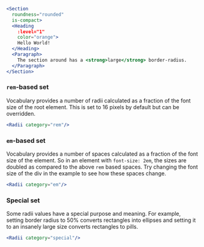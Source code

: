 ```jsx
<Section
  roundness="rounded"
  is-compact>
  <Heading 
    :level="1"
    color="orange">
    Hello World!
  </Heading>
  <Paragraph>
    The section around has a <strong>large</strong> border-radius.
  </Paragraph>
</Section>
```

### `rem`-based set

Vocabulary provides a number of radii calculated as a fraction of the font size
of the root element. This is set to 16 pixels by default but can be overridden.

```jsx noeditor
<Radii category="rem"/>
```

### `em`-based set

Vocabulary provides a number of spaces calculated as a fraction of the font size
of the element. So in an element with `font-size: 2em`, the sizes are 
doubled as compared to the above `rem` based spaces. Try changing the font size
of the div in the example to see how these spaces change.

```jsx noeditor
<Radii category="em"/>
```

### Special set

Some radii values have a special purpose and meaning. For example, setting 
border radius to 50% converts rectangles into ellipses and setting it to an 
insanely large size converts rectangles to pills.

```jsx noeditor
<Radii category="special"/>
```
